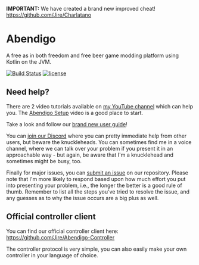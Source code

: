 **IMPORTANT:** We have created a brand new improved cheat! https://github.com/Jire/Charlatano

# Abendigo
A free as in both freedom and free beer game modding platform using Kotlin on the JVM.

[![Build Status](https://travis-ci.org/Jire/Abendigo.svg?branch=master)](https://travis-ci.org/Jire/Abendigo)
[![license](https://img.shields.io/github/license/Jire/Abendigo.svg)](https://github.com/Jire/Abendigo/blob/master/LICENSE.txt)

## Need help?

There are 2 video tutorials available on [my YouTube channel](https://www.youtube.com/channel/UC8dhWlMqCoCxYD1M2TnUHwA) which can help you. The [Abendigo Setup](https://www.youtube.com/watch?v=0jd0fDMDjxw) video is a good place to start.

Take a look and follow our [brand new user guide](https://github.com/Jire/Abendigo/blob/master/USER_GUIDE.md)!

You can [join our Discord](https://discord.gg/bMPe8w3) where you can pretty immediate help from other users, but beware the knuckleheads. You can sometimes find me in a voice channel, where we can talk over your problem if you present it in an approachable way - but again, be aware that I'm a knucklehead and sometimes might be busy, too.

Finally for major issues, you can [submit an issue](https://github.com/Jire/Abendigo/issues/new) on our repository. Please note that I'm more likely to respond based upon how much effort you put into presenting your problem, i.e., the longer the better is a good rule of thumb. Remember to list all the steps you've tried to resolve the issue, and any guesses as to why the issue occurs are a big plus as well.

## Official controller client

You can find our official controller client here: https://github.com/Jire/Abendigo-Controller

The controller protocol is very simple, you can also easily make your own controller in your language of choice.
